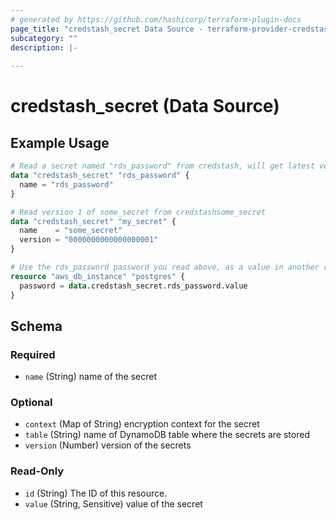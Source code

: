 ```yaml
---
# generated by https://github.com/hashicorp/terraform-plugin-docs
page_title: "credstash_secret Data Source - terraform-provider-credstash"
subcategory: ""
description: |-
  
---
```


# credstash_secret (Data Source)



## Example Usage

```terraform
# Read a secret named "rds_password" from credstash, will get latest version
data "credstash_secret" "rds_password" {
  name = "rds_password"
}

# Read version 1 of some_secret from credstashsome_secret
data "credstash_secret" "my_secret" {
  name    = "some_secret"
  version = "0000000000000000001"
}

# Use the rds_password password you read above, as a value in another resource.
resource "aws_db_instance" "postgres" {
  password = data.credstash_secret.rds_password.value
}
```

<!-- schema generated by tfplugindocs -->
## Schema

### Required

- `name` (String) name of the secret

### Optional

- `context` (Map of String) encryption context for the secret
- `table` (String) name of DynamoDB table where the secrets are stored
- `version` (Number) version of the secrets

### Read-Only

- `id` (String) The ID of this resource.
- `value` (String, Sensitive) value of the secret


